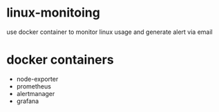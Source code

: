 # linux-monitoing
use docker container to monitor linux usage and generate alert via email

# docker containers
- node-exporter
- prometheus
- alertmanager
- grafana
